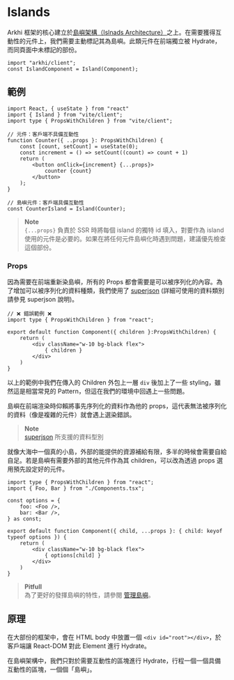 # Islands

Arkhi 框架的核心建立於[島嶼架構（Islnads Architecture）](https://jasonformat.com/islands-architecture/)之上。在需要獲得互動性的元件上，我們需要主動標記其為島嶼。此類元件在前端獨立被 Hydrate，而同頁面中未標記的部份。

```tsx
import "arkhi/client";
const IslandComponent = Island(Component);
```

## 範例

```tsx
import React, { useState } from "react"
import { Island } from "vite/client";
import type { PropsWithChildren } from "vite/client";

// 元件：客戶端不具備互動性
function Counter({ ..props }: PropsWithChildren) {
	const [count, setCount] = useState(0);
	const increment = () => setCount((count) => count + 1)
	return (
		<button onClick={increment} {...props}>
			counter {count}
		</button>
	);
}

// 島嶼元件：客戶端具備互動性
const CounterIsland = Island(Counter);
```

> **Note**  
> `{...props}` 負責於 SSR 時將每個 island 的獨特 id 填入，對要作為 island 使用的元件是必要的。如果在將任何元件島嶼化時遇到問題，建議優先檢查這個部份。

### Props

因為需要在前端重新染島嶼，所有的 Props 都會需要是可以被序列化的內容。為了增加可以被序列化的資料種類，我們使用了 [superjson](https://github.com/blitz-js/superjson) (詳細可使用的資料類別請參見 superjson 說明)。

```tsx
// ❌ 錯誤範例 ❌
import type { PropsWithChildren } from "react";

export default function Component({ children }:PropsWithChildren) {
	return (
		<div className="w-10 bg-black flex">
			{ children }
		</div>
	)
}
```

以上的範例中我們在傳入的 Children 外包上一層 `div` 後加上了一些 styling，雖然這是相當常見的 Pattern，但這在我們的環境中回遇上一些問題。

島嶼在前端渲染時仰賴將事先序列化的資料作為他的 props，這代表無法被序列化的資料（像是複雜的元件）就會遇上選染錯誤。

> **Note**  
> [superjson](https://github.com/blitz-js/superjson#parse) 所支援的資料型別

就像大海中一個真的小島，外部的能提供的資源補給有限，多半的時候會需要自給自足。若是島嶼有需要外部的其他元件作為其 children，可以改為透過 props 選用預先設定好的元件。

```tsx
import type { PropsWithChildren } from "react";
import { Foo, Bar } from "./Components.tsx";

const options = {
	foo: <Foo />,
	bar: <Bar />,
} as const;

export default function Component({ child, ...props }: { child: keyof typeof options }) {
	return (
		<div className="w-10 bg-black flex">
			{ options[child] }
		</div>
	)
}
```

> **Pitfull**  
> 為了更好的發揮島嶼的特性，請參閱 [管理島嶼](/docs/guides/manage_islands.md)。

## 原理

在大部份的框架中，會在 HTML body 中放置一個 `<div id="root"></div>`，於客戶端讓 React-DOM 對此 Element 進行 Hydrate。

在島嶼架構中，我們只對於需要互動性的區塊進行 Hydrate，行程一個一個具備互動性的區塊，一個個「島嶼」。